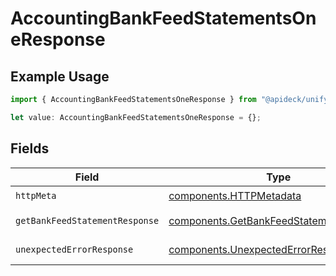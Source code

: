 # AccountingBankFeedStatementsOneResponse

## Example Usage

```typescript
import { AccountingBankFeedStatementsOneResponse } from "@apideck/unify/models/operations";

let value: AccountingBankFeedStatementsOneResponse = {};
```

## Fields

| Field                                                                                              | Type                                                                                               | Required                                                                                           | Description                                                                                        |
| -------------------------------------------------------------------------------------------------- | -------------------------------------------------------------------------------------------------- | -------------------------------------------------------------------------------------------------- | -------------------------------------------------------------------------------------------------- |
| `httpMeta`                                                                                         | [components.HTTPMetadata](../../models/components/httpmetadata.md)                                 | :heavy_check_mark:                                                                                 | N/A                                                                                                |
| `getBankFeedStatementResponse`                                                                     | [components.GetBankFeedStatementResponse](../../models/components/getbankfeedstatementresponse.md) | :heavy_minus_sign:                                                                                 | Bank Feed Statements                                                                               |
| `unexpectedErrorResponse`                                                                          | [components.UnexpectedErrorResponse](../../models/components/unexpectederrorresponse.md)           | :heavy_minus_sign:                                                                                 | Unexpected error                                                                                   |